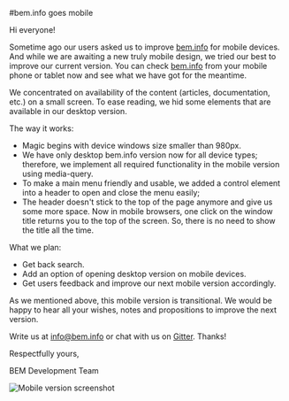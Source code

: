 #bem.info goes mobile

Hi everyone!

Sometime ago our users asked us to improve [bem.info](https://bem.info) for mobile devices. And while we are awaiting a new truly mobile design, we tried our best to improve our current version. You can check [bem.info](https://bem.info) from your mobile phone or tablet now and see what we have got for the meantime. 

We concentrated on availability of the content (articles, documentation, etc.) on a small screen. To ease reading, we hid some elements that are available in our desktop version.

The way it works:
  * Magic begins with device windows size smaller than 980px.
  * We have only desktop bem.info version now for all device types; therefore, we implement all required functionality in the mobile version using media-query.
  * To make a main menu friendly and usable, we added a control element into a header to open and close the menu easily;
  * The header doesn't stick to the top of the page anymore and give us some more space. Now in mobile browsers, one click on the window title returns you to the top of the screen. So, there is no need to show the title all the time.

What we plan:
  * Get back search.
  * Add an option of opening desktop version on mobile devices.
  * Get users feedback and improve our next mobile version accordingly.

As we mentioned above, this mobile version is transitional. We would be happy to hear all your wishes, notes and propositions to improve the next version.

Write us at [info@bem.info](mailto:info@bem.info) or chat with us on [Gitter](https://gitter.im/bem/talk). Thanks!

Respectfully yours,

BEM Development Team

![Mobile version screenshot](https://img-fotki.yandex.ru/get/15599/127846884.248/0_f2dbc_8c683494_XL/)

